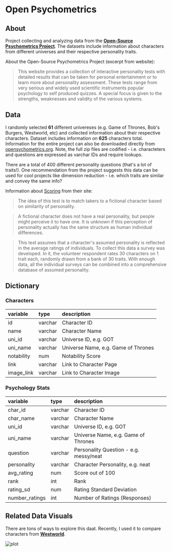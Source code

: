 # Open Psychometrics

## About

Project collecting and analyzing data from the **[Open-Source Psychometrics Project](https://openpsychometrics.org/)**. The datasets include information about characters from different universes and their respective personality traits. 

About the Open-Source Psychometrics Project (excerpt from website):

> This website provides a collection of interactive personality tests with detailed results that can be taken for personal entertainment or to learn more about personality assessment. These tests range from very serious and widely used scientific instruments popular psychology to self produced quizzes. A special focus is given to the strengths, weaknesses and validity of the various systems.

## Data

I randomly selected **61** different univereses (e.g. Game of Thrones, Bob's Burgers, Westworld, etc) and collected information about their respective characters. Dataset includes information on **625** characters total. Information for the entire project can also be downloaded directly from [opensychometrics.org](https://openpsychometrics.org/tests/characters/data/). Note, the full zip files are codified - i.e. characteters and questions are expressed as varchar IDs and require lookups.

There are a total of 400 different personality questions (that's a lot of traits!). One recommendation from the project suggests this data can be used for cool projects like dimension reduction - i.e. which traits are similar and convey the same info? 

Information about [Scoring](https://openpsychometrics.org/tests/characters/development/) from their site:

>The idea of this test is to match takers to a fictional character based on similarity of personality.

>A fictional character does not have a real personality, but people might perceive it to have one. It is unknown if this perception of personality actually has the same structure as human individual differences.

>This test assumes that a character's assumed personality is reflected in the average ratings of individuals. To collect this data a survey was developed. In it, the volunteer respondent rates 30 characters on 1 trait each, randomly drawn from a bank of 30 traits. With enough data, all the individual surveys can be combined into a comprehensive database of assumed personality.

## Dictionary

### Characters
| **variable** | **type** | **description**                     |
|:-------------|:---------|:------------------------------------|
| id           | varchar  | Character ID                        |
| name         | varchar  | Character Name                      |
| uni_id       | varchar  | Universe ID, e.g. GOT               |
| uni_name     | varchar  | Universe Name, e.g. Game of Thrones |
| notability   | num      | Notability Score                    |
| link         | varchar  | Link to Character Page              |
| image_link   | varchar  | Link to Character Image             |

### Psychology Stats

| **variable**   | **type** | **description**                        |
|:---------------|:---------|:---------------------------------------|
| char_id        | varchar  | Character ID                           |
| char_name      | varchar  | Character Name                         |
| uni_id         | varchar  | Universe ID, e.g. GOT                  |
| uni_name       | varchar  | Universe Name, e.g. Game of Thrones    |
| question       | varchar  | Personality Question - e.g. messy/neat |
| personality    | varchar  | Character Personality, e.g. neat       |
| avg_rating     | num      | Score out of 100                       |
| rank           | int      | Rank                                   |
| rating_sd      | num      | Rating Standard Deviation              |
| number_ratings | int      | Number of Ratings (Responses)          |


## Related Data Visuals

There are tons of ways to explore this daat. Recently,  I used it to compare characters from **[Westworld](https://github.com/tashapiro/tanya-data-viz/tree/main/westworld)**.

![plot](https://github.com/tashapiro/tanya-data-viz/blob/main/westworld/plots/westworld-radar-plot.png)


